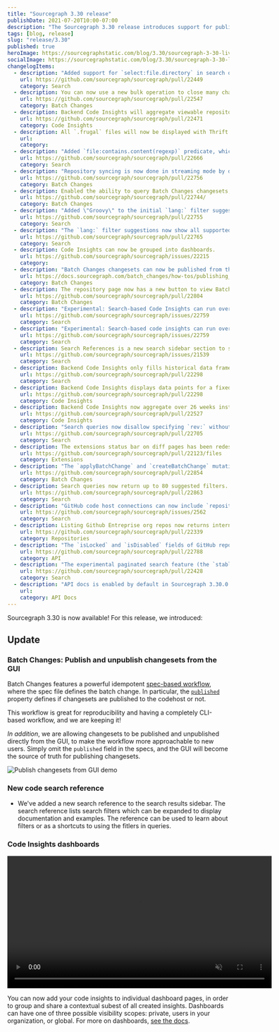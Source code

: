 ```yaml
---
title: "Sourcegraph 3.30 release"
publishDate: 2021-07-20T10:00-07:00
description: "The Sourcegraph 3.30 release introduces support for publishing or unpublishing changesets from the GUI, a new search reference to the search results sidebar, and Code Insights dashboards."
tags: [blog, release]
slug: "release/3.30"
published: true
heroImage: https://sourcegraphstatic.com/blog/3.30/sourcegraph-3-30-live.png
socialImage: https://sourcegraphstatic.com/blog/3.30/sourcegraph-3-30-live.png
changelogItems:
  - description: "Added support for `select:file.directory` in search queries, which returns unique directory paths for results that satisfy the query."
    url: https://github.com/sourcegraph/sourcegraph/pull/22449
    category: Search
  - description: You can now use a new bulk operation to close many changesets at once in Batch Changes.
    url: https://github.com/sourcegraph/sourcegraph/pull/22547
    category: Batch Changes
  - description: Backend Code Insights will aggregate viewable repositories based on the authenticated user.
    url: https://github.com/sourcegraph/sourcegraph/pull/22471
    category: Code Insights
  - description: All `.frugal` files will now be displayed with Thrift syntax highlighting.
    url:
    category:
  - description: "Added `file:contains.content(regexp)` predicate, which filters only to files that contain matches of the given pattern."
    url: https://github.com/sourcegraph/sourcegraph/pull/22666
    category: Search
  - description: "Repository syncing is now done in streaming mode by default. Customers with many repositories should notice code host updates much faster, with repo-updater consuming less memory. Using the previous batch mode can be done by setting the `ENABLE_STREAMING_REPOS_SYNCER` environment variable to `false` in `repo-updater`. That environment variable will be deleted in the next release."
    url: https://github.com/sourcegraph/sourcegraph/pull/22756
    category: Batch Changes
  - description: Enabled the ability to query Batch Changes changesets, changesets stats, and file diff stats for an individual repository via the Sourcegraph GraphQL API.
    url: https://github.com/sourcegraph/sourcegraph/pull/22744/
    category: Batch Changes
  - description: "Added \"Groovy\" to the initial `lang:` filter suggestions in the search bar."
    url: https://github.com/sourcegraph/sourcegraph/pull/22755
    category: Search
  - description: "The `lang:` filter suggestions now show all supported, matching languages as the user types a language name."
    url: https://github.com/sourcegraph/sourcegraph/pull/22765
    category: Search
  - description: Code Insights can now be grouped into dashboards.
    url: https://github.com/sourcegraph/sourcegraph/issues/22215
    category:
  - description: "Batch Changes changesets can now be published from the Sourcegraph UI."
    url: https://docs.sourcegraph.com/batch_changes/how-tos/publishing_changesets#within-the-ui
    category: Batch Changes
  - description: The repository page now has a new button to view Batch Change changesets created in that specific repository, with a badge indicating how many changesets are currently open.
    url: https://github.com/sourcegraph/sourcegraph/pull/22804
    category: Batch Changes
  - description: "Experimental: Search-based Code Insights can run over all repositories on the instance. To enable, use the feature flag `\"experimentalFeatures\": { \"codeInsightsAllRepos\": true }`."
    url: https://github.com/sourcegraph/sourcegraph/issues/22759
    category: Search
  - description: "Experimental: Search-based code insights can run over all repositories on the instance. To enable, use the feature flag `\"experimentalFeatures\": { \"codeInsightsAllRepos\": true }` and tick the checkbox in the insight creation/edit UI."
    url: https://github.com/sourcegraph/sourcegraph/issues/22759
    category: Search
  - description: Search References is a new search sidebar section to simplify learning about the available search filters directly where they are used.
    url: https://github.com/sourcegraph/sourcegraph/issues/21539
    category: Search
  - description: Backend Code Insights only fills historical data frames that have changed to reduce the number of searches required.
    url: https://github.com/sourcegraph/sourcegraph/pull/22298
    category: Search
  - description: Backend Code Insights displays data points for a fixed 6 months period in 2 week intervals, and will carry observations forward that are missing.
    url: https://github.com/sourcegraph/sourcegraph/pull/22298
    category: Code Insights
  - description: Backend Code Insights now aggregate over 26 weeks instead of 6 months.
    url: https://github.com/sourcegraph/sourcegraph/pull/22527
    category: Code Insights
  - description: "Search queries now disallow specifying `rev:` without `repo:`. Note that to search across potentially multiple revisions, a query like `repo:.* rev:\u003crevision\u003e` remains valid."
    url: https://github.com/sourcegraph/sourcegraph/pull/22705
    category: Search
  - description: The extensions status bar on diff pages has been redesigned and now shows information for both the base and head commits.
    url: https://github.com/sourcegraph/sourcegraph/pull/22123/files
    category: Extensions
  - description: "The `applyBatchChange` and `createBatchChange` mutations now accept an optional `publicationStates` argument to set the publication state of specific changesets within the batch change. [#22485](https://github.com/sourcegraph/sourcegraph/pull/22485) and"
    url: https://github.com/sourcegraph/sourcegraph/pull/22854
    category: Batch Changes
  - description: Search queries now return up to 80 suggested filters. Previously we returned up to 24.
    url: https://github.com/sourcegraph/sourcegraph/pull/22863
    category: Search
  - description: "GitHub code host connections can now include `repositoryQuery` entries that match more than 1000 repositories from the GitHub search API without requiring the previously document work-around of splitting the query up with `created:` qualifiers, which is now done automatically."
    url: https://github.com/sourcegraph/sourcegraph/issues/2562
    category: Search
  - description: Listing Github Entreprise org repos now returns internal repos as well.
    url: https://github.com/sourcegraph/sourcegraph/pull/22339
    category: Repositories
  - description: "The `isLocked` and `isDisabled` fields of GitHub repositories are now fetched correctly from the GraphQL API of GitHub Enterprise instances. Users that rely on the `repos` config in GitHub code host connections should update so that locked and disabled repositories defined in that list are actually skipped."
    url: https://github.com/sourcegraph/sourcegraph/pull/22788
    category: API
  - description: "The experimental paginated search feature (the `stable:` keyword) has been removed, to be replaced with streaming search."
    url: https://github.com/sourcegraph/sourcegraph/pull/22428
    category: Search
  - description: "API docs is enabled by default in Sourcegraph 3.30.0. It can be disabled by adding `\"apiDocs\": false` to the `experimentalFeatures` section of user settings."
    url:
    category: API Docs
---
```


Sourcegraph 3.30 is now available! For this release, we introduced:

## Update

### Batch Changes: Publish and unpublish changesets from the GUI

Batch Changes features a powerful idempotent [spec-based workflow](https://docs.sourcegraph.com/batch_changes/explanations/batch_changes_design), where the spec file defines the batch change. In particular, the [`published`](https://docs.sourcegraph.com/batch_changes/references/batch_spec_yaml_reference#changesettemplate-published) property defines if changesets are published to the codehost or not.

This workflow is great for reproducibility and having a completely CLI-based workflow, and we are keeping it!

_In addition_, we are allowing changesets to be published and unpublished directly from the GUI, to make the workflow more approachable to new users. Simply omit the `published` field in the specs, and the GUI will become the source of truth for publishing changesets.

<img src="https://storage.googleapis.com/sourcegraph-assets/blog/3.30/publish-from-gui.gif" alt="Publish changesets from GUI demo" />

### New code search reference

* We've added a new search reference to the search results sidebar. The search reference lists search filters which can be expanded to display documentation and examples. The reference can be used to learn about filters or as a shortcuts to using the fitlers in queries. 

<!--TODO a small GIF a user clicking a repo: filter and using autocomplete to resolve github.com\/sourcegraph/sourcgraph$ -->

### Code Insights dashboards 

<p><video autoplay loop muted playsinline style="width:600px">
  <source src="https://sourcegraphstatic.com/blog/3.30/insights_dashboards.mp4" type="video/mp4">
 </video></p>

You can now add your code insights to individual dashboard pages, in order to group and share a contextual subest of all created insights. Dashboards can have one of three possible visibility scopes: private, users in your organization, or global. For more on dashboards, [see the docs](https://docs.sourcegraph.com/code_insights/explanations/viewing_code_insights#insights-dashboards). 
